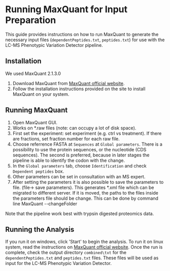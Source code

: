 # Running MaxQuant for Input Preparation

This guide provides instructions on how to run MaxQuant to generate the necessary input files (`dependentPeptides.txt`, `peptides.txt`) for use with the LC-MS Phenotypic Variation Detector pipeline.

## Installation

We used MaxQuant 2.1.3.0

1. Download MaxQuant from [MaxQuant official website](https://cox-labs.github.io/coxdocs/Download_Installation.html).
2. Follow the installation instructions provided on the site to install MaxQuant on your system.

## Running MaxQuant

1. Open MaxQuant GUI.
2.	Works on *.raw files (note: can occupy a lot of disk space).
3.	First set the experiment: set experiment (e.g. ctrl vs treatment). If there are fractions, set fraction number for each raw file.
4.	Choose referrence FASTA at `Sequences` at `Global parameters`. There is a possibility to use the protein sequences, or the nucleotide (CDS sequences). The second is preferred, because in later stages the pipeline is able to identify the codon with the change.
5.	In the `Global parameters` tab, choose `Identification` and check `Dependent peptides` box.
6.	Other parameters can be set in consultation with an MS expert.
7.	After setting the parameters it is also possible to save the parameters to file. (file-> save parameters). This generates *.xml file which can be migrated to different server. If it is moved, the paths to the files inside the parameters file should be change. This can be done by command line MaxQuant --changeFolder

Note that the pipeline work best with trypsin digested proteomics data.

## Running the Analysis

If you run it on windows, click 'Start' to begin the analysis.
To run it on linux system, read the instructions on [MaxQuant official website](https://cox-labs.github.io/coxdocs/Download_Installation.html).
Once the run is complete, check the output directory `combined\txt` for the `dependentPeptides.txt` and `peptides.txt` files. These files will be used as input for the LC-MS Phenotypic Variation Detector.
